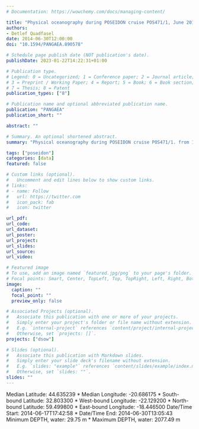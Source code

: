 ```yaml
---
# Documentation: https://wowchemy.com/docs/managing-content/

title: "Physical oceanography during POSEIDON cruise POS471/1, June 2014. Institut für Meereskunde, Universität Hamburg"
authors: 
- Detlef Quadfasel
date: 2014-06-30T12:00:00
doi: "10.1594/PANGAEA.890578"

# Schedule page publish date (NOT publication's date).
publishDate: 2023-01-22T14:22:31+01:00

# Publication type.
# Legend: 0 = Uncategorized; 1 = Conference paper; 2 = Journal article;
# 3 = Preprint / Working Paper; 4 = Report; 5 = Book; 6 = Book section;
# 7 = Thesis; 8 = Patent
publication_types: ["8"]

# Publication name and optional abbreviated publication name.
publication: "PANGAEA"
publication_short: ""

abstract: ""

# Summary. An optional shortened abstract.
summary: "Physical oceanography during POSEIDON cruise POS471/1. from 17-30 June 2014."

tags: ["poseidon"]
categories: [data]
featured: false

# Custom links (optional).
#   Uncomment and edit lines below to show custom links.
# links:
# - name: Follow
#   url: https://twitter.com
#   icon_pack: fab
#   icon: twitter

url_pdf:
url_code:
url_dataset: 
url_poster:
url_project:
url_slides:
url_source:
url_video:

# Featured image
# To use, add an image named `featured.jpg/png` to your page's folder. 
# Focal points: Smart, Center, TopLeft, Top, TopRight, Left, Right, BottomLeft, Bottom, BottomRight.
image:
  caption: ""
  focal_point: ""
  preview_only: false

# Associated Projects (optional).
#   Associate this publication with one or more of your projects.
#   Simply enter your project's folder or file name without extension.
#   E.g. `internal-project` references `content/project/internal-project/index.md`.
#   Otherwise, set `projects: []`.
projects: ["dsow"]

# Slides (optional).
#   Associate this publication with Markdown slides.
#   Simply enter your slide deck's filename without extension.
#   E.g. `slides: "example"` references `content/slides/example/index.md`.
#   Otherwise, set `slides: ""`.
slides: ""
---
```

Median Latitude: 44.635239 * Median Longitude: -20.686175 * South-bound Latitude: 32.803300 * West-bound Longitude: -22.129200 * North-bound Latitude: 59.499800 * East-bound Longitude: -18.446500
Date/Time Start: 2014-06-17T17:42:58 * Date/Time End: 2014-06-30T13:05:43
Minimum DEPTH, water: 29.75 m * Maximum DEPTH, water: 2077.49 m
